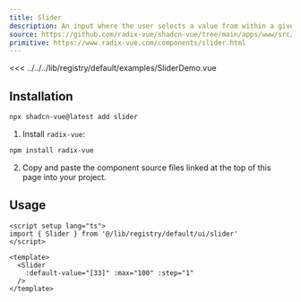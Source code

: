 ```yaml
---
title: Slider
description: An input where the user selects a value from within a given range.
source: https://github.com/radix-vue/shadcn-vue/tree/main/apps/www/src/lib/registry/default/ui/slider 
primitive: https://www.radix-vue.com/components/slider.html
---
```


<ComponentPreview name="SliderDemo" >

<<< ../../../lib/registry/default/examples/SliderDemo.vue

</ComponentPreview>



## Installation

```bash
npx shadcn-vue@latest add slider
```

<ManualInstall>

1. Install `radix-vue`:

```bash
npm install radix-vue
```

2. Copy and paste the component source files linked at the top of this page into your project.
</ManualInstall>

## Usage

```vue
<script setup lang="ts">
import { Slider } from '@/lib/registry/default/ui/slider'
</script>

<template>
  <Slider
    :default-value="[33]" :max="100" :step="1"
  />
</template>
```